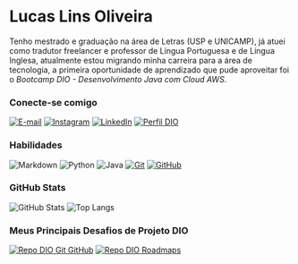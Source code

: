 
# Lucas Lins Oliveira
Tenho mestrado e graduação na área de Letras (USP e UNICAMP), já atuei como tradutor freelancer e professor de Língua Portuguesa e de Língua Inglesa, atualmente estou migrando minha carreira para a área de tecnologia, a primeira oportunidade de aprendizado que pude aproveitar foi o *Bootcamp DIO - Desenvolvimento Java com Cloud AWS*.

### Conecte-se comigo

[![E-mail](https://img.shields.io/badge/-Email-000?style=for-the-badge&logo=gmail&logoColor=E94D5F)](mailto:lins.lucaslins@gmail.com)
[![Instagram](https://img.shields.io/badge/Instagram-000?style=for-the-badge&logo=instagram)](https://www.instagram.com/electric.lucas/)
[![LinkedIn](https://img.shields.io/badge/-LinkedIn-000?style=for-the-badge&logo=linkedin&logoColor=30A3DC)](https://www.linkedin.com/in/lucas-lins-b2a49827/)
[![Perfil DIO](https://img.shields.io/badge/DIO-30A3DC?style=for-the-badge)](https://web.dio.me/users/lins_lucaslins/)


### Habilidades
![Markdown](https://img.shields.io/badge/Markdown-000?style=for-the-badge&logo=markdown)
![Python](https://img.shields.io/badge/Python-000?style=for-the-badge&logo=python)
![Java](https://img.shields.io/badge/Java-000?style=for-the-badge&logo=java)
[![Git](https://img.shields.io/badge/Git-000?style=for-the-badge&logo=git&logoColor=E94D5F)](https://git-scm.com/doc) 
[![GitHub](https://img.shields.io/badge/GitHub-000?style=for-the-badge&logo=github&logoColor=30A3DC)](https://docs.github.com/)

### GitHub Stats
![GitHub Stats](https://github-readme-stats.vercel.app/api?username=lucas-lins-oliveira&theme=transparent&bg_color=000&border_color=30A3DC&show_icons=true&icon_color=30A3DC&title_color=E94D5F&text_color=FFF)
![Top Langs](https://github-readme-stats-git-masterrstaa-rickstaa.vercel.app/api/top-langs/?username=lucas-lins-oliveira&layout=compact&bg_color=000&border_color=30A3DC&title_color=E94D5F&text_color=FFF)

### Meus Principais Desafios de Projeto DIO
[![Repo DIO Git GitHub](https://github-readme-stats.vercel.app/api/pin/?username=elidianaandrade&repo=dio-lab-open-source&bg_color=000&border_color=30A3DC&show_icons=true&icon_color=30A3DC&title_color=E94D5F&text_color=FFF)](https://github.com/elidianaandrade/dio-lab-open-source)
[![Repo DIO Roadmaps](https://github-readme-stats.vercel.app/api/pin/?username=digitalinnovationone&repo=roadmaps&bg_color=000&border_color=30A3DC&show_icons=true&icon_color=30A3DC&title_color=E94D5F&text_color=FFF)](https://github.com/digitalinnovationone/roadmaps)
